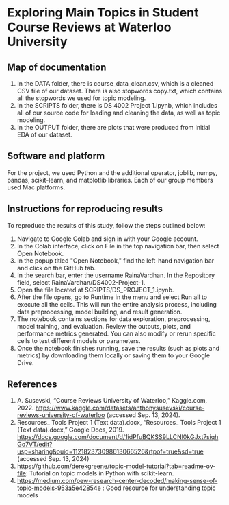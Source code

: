 # Exploring Main Topics in Student Course Reviews at Waterloo University

## Map of documentation
1. In the DATA folder, there is course_data_clean.csv, which is a cleaned CSV file of our dataset. There is also stopwords copy.txt, which contains all the stopwords we used for topic modeling.
2. In the SCRIPTS folder, there is DS 4002 Project 1.ipynb, which includes all of our source code for loading and cleaning the data, as well as topic modeling.
3. In the OUTPUT folder, there are plots that were produced from initial EDA of our dataset.

## Software and platform
For the project, we used Python and the additional operator, joblib, numpy, pandas, scikit-learn, and matplotlib libraries. Each of our group members used Mac platforms.


## Instructions for reproducing results
To reproduce the results of this study, follow the steps outlined below:

1. Navigate to Google Colab and sign in with your Google account.
2. In the Colab interface, click on File in the top navigation bar, then select Open Notebook.
3. In the popup titled "Open Notebook," find the left-hand navigation bar and click on the GitHub tab.
4. In the search bar, enter the username RainaVardhan. In the Repository field, select RainaVardhan/DS4002-Project-1.
5. Open the file located at SCRIPTS/DS_PROJECT_1.ipynb.
6. After the file opens, go to Runtime in the menu and select Run all to execute all the cells. This will run the entire analysis process, including data preprocessing, model building, and result generation.
7. The notebook contains sections for data exploration, preprocessing, model training, and evaluation. Review the outputs, plots, and performance metrics generated. You can also modify or rerun specific cells to test different models or parameters.
8.  Once the notebook finishes running, save the results (such as plots and metrics) by downloading them locally or saving them to your Google Drive.


## References
1. A. Susevski, “Course Reviews University of Waterloo,” Kaggle.com, 2022. https://www.kaggle.com/datasets/anthonysusevski/course-reviews-university-of-waterloo (accessed Sep. 13, 2024).
2. Resources_ Tools Project 1 (Text data).docx, “Resources_ Tools Project 1 (Text data).docx,” Google Docs, 2019. https://docs.google.com/document/d/1idPfuBQKSS9LLCNl0kGJxt7siqhGo7VT/edit?usp=sharing&ouid=112182373098613066526&rtpof=true&sd=true (accessed Sep. 13, 2024)
3. https://github.com/derekgreene/topic-model-tutorial?tab=readme-ov-file: Tutorial on topic models in Python with scikit-learn.
4. https://medium.com/pew-research-center-decoded/making-sense-of-topic-models-953a5e42854e : Good resource for understanding topic models 

